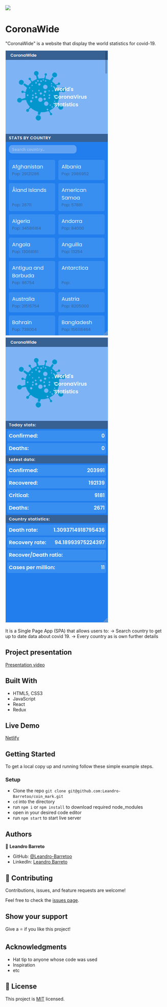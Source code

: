 ![](https://img.shields.io/badge/Microverse-blueviolet)

# CoronaWide

"CoronaWide" is a website that display the world statistics for covid-19.

![screenshot](./src/assets/homepage.png)
![screenshot](./src/assets/Details.png)

It is a Single Page App (SPA) that allows users to:
    -> Search country to get up to date data about covid 19.
    -> Every country as is own further details
    
## Project presentation

[Presentation video](https://www.loom.com/share/947363dba4b94a3c92f74da4bcb82598)

## Built With

- HTML5, CSS3
- JavaScript
- React
- Redux

## Live Demo

[Netlify](https://coronawide.netlify.app/)

## Getting Started

To get a local copy up and running follow these simple example steps.

### Setup

- Clone the repo `git clone git@github.com:Leandro-Barretoo/coin_mark.git`
- `cd` into the directory
- run `npm i` or `npm install` to download required node_modules
- open in your desired code editor
- run `npm start` to start live server

## Authors

👤 **Leandro Barreto**

- GitHub: [@Leandro-Barretoo](https://github.com/Leandro-Barretoo)
- LinkedIn: [Leandro Barreto](https://linkedin.com/in/leandroobarreto/)

## 🤝 Contributing

Contributions, issues, and feature requests are welcome!

Feel free to check the [issues page](../../issues/).

## Show your support

Give a ⭐️ if you like this project!

## Acknowledgments

- Hat tip to anyone whose code was used
- Inspiration
- etc

## 📝 License

This project is [MIT](./MIT.md) licensed.
